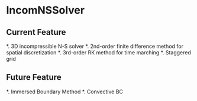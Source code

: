 # IncomNSSolver
## Current Feature
*. 3D incompressible N-S solver
*. 2nd-order finite difference method for spatial discretization
*. 3rd-order RK method for time marching
*. Staggered grid

## Future Feature
*. Immersed Boundary Method
*. Convective BC
